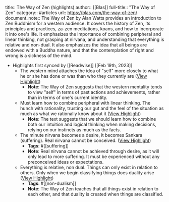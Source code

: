 title:: The Way of Zen (highlights)
author:: [[Blas]]
full-title:: "The Way of Zen"
category:: #articles
url:: https://blas.com/the-way-of-zen/
document_note:: The Way of Zen by Alan Watts provides an introduction to Zen Buddhism for a western audience. It covers the history of Zen, its principles and practices, za-zen meditations, koans, and how to incorporate it into one's life. It emphasizes the importance of combining peripheral and linear thinking, not grasping at nirvana, and understanding that everything is relative and non-dual. It also emphasizes the idea that all beings are endowed with a Buddha nature, and that the contemplation of right and wrong is a sickness of the mind.

- Highlights first synced by [[Readwise]] [[Feb 19th, 2023]]
	- The western mind attaches the idea of "self" more closely to what he or she has done or was than who they currently are ([View Highlight](https://read.readwise.io/read/01gskf9162hb2swjm95reapvez))
		- **Note**: The Way of Zen suggests that the western mentality tends to view "self" in terms of past actions and achievements, rather than in terms of one's current identity.
	- Must learn how to combine peripheral with linear thinking. The hunch with rationality, trusting our gut and the feel of the situation as much as what we rationally know about it ([View Highlight](https://read.readwise.io/read/01gskf9mfq661vxmx9cm62k7gj))
		- **Note**: The text suggests that we should learn how to combine both our intuition and logical thinking when making decisions, relying on our instincts as much as the facts.
	- The minute nirvana becomes a desire, it becomes Sankara (suffering). Real nirvana cannot be conceived. ([View Highlight](https://read.readwise.io/read/01gskfa2262wwpsban9espbn6y))
		- **Tags**: #[[suffering]]
		- **Note**: Real nirvana cannot be achieved through desire, as it will only lead to more suffering. It must be experienced without any preconceived ideas or expectations.
	- Everything is relative, non dual. Things can only exist in relation to others. Only when we begin classifying things does duality arise ([View Highlight](https://read.readwise.io/read/01gskfarqadm0axwq3g5s2y7z0))
		- **Tags**: #[[non-dualism]]
		- **Note**: The Way of Zen teaches that all things exist in relation to each other, and that duality is created when things are classified.